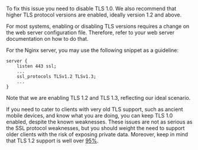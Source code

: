 To fix this issue you need to disable TLS 1.0. We also recommend that higher TLS protocol versions are enabled, ideally version 1.2 and above.

For most systems, enabling or disabling TLS versions requires a change on the web server configuration file. Therefore, refer to your web server documentation on how to do that.

For the Nginx server, you may use the following snippet as a guideline:

```
server {
    listen 443 ssl;
    ...
    ssl_protocols TLSv1.2 TLSv1.3;
    ...
}
```

Note that we are enabling TLS 1.2 and TLS 1.3, reflecting our ideal scenario.

If you need to cater to clients with very old TLS support, such as ancient mobile devices, and know what you are doing, you can keep TLS 1.0 enabled, despite the known weaknesses. These issues are not as serious as the SSL protocol weaknesses, but you should weight the need to support older clients with the risk of exposing private data. Moreover, keep in mind that TLS 1.2 support is well over [95%](https://blog.probely.com/how-to-deploy-modern-tls-in-2018-1b9a9cafc454).